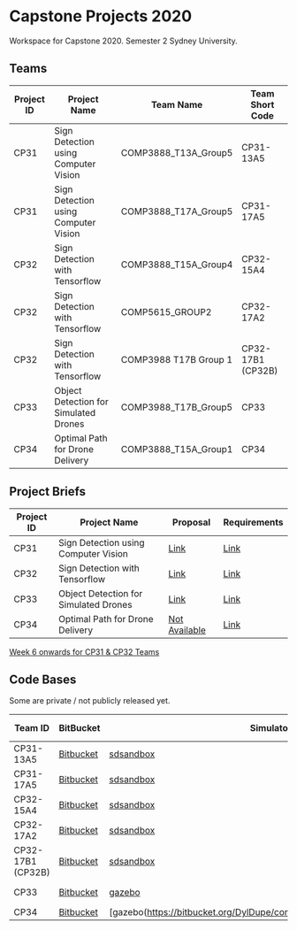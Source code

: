 # Capstone Projects 2020
Workspace for Capstone 2020.  Semester 2 Sydney University.


## Teams

| Project ID | Project Name | Team Name | Team Short Code |
|--|--|--|--|
| CP31 | Sign Detection using Computer Vision | COMP3888_T13A_Group5 | CP31-13A5 |
| CP31 | Sign Detection using Computer Vision | COMP3888_T17A_Group5 | CP31-17A5 |
| CP32 | Sign Detection with Tensorflow | COMP3888_T15A_Group4 | CP32-15A4 |
| CP32 | Sign Detection with Tensorflow | COMP5615_GROUP2 | CP32-17A2 |
| CP32 | Sign Detection with Tensorflow | COMP3988 T17B Group 1 | CP32-17B1 (CP32B) |
| CP33 | Object Detection for Simulated Drones | COMP3988_T17B_Group5 | CP33 |
| CP34 | Optimal Path for Drone Delivery | COMP3888_T15A_Group1 | CP34 |


## Project Briefs

| Project ID | Project Name | Proposal | Requirements |
|--|--|--|--|
| CP31 | Sign Detection using Computer Vision | [Link](https://github.com/wallarug/capstone2020/blob/master/proposals/CP31%20-%20Project%20Proposal.pdf) | [Link](https://github.com/wallarug/capstone2020/raw/master/requirements/CP31%20-%20Scope%20and%20Requirements%20Document%20September%202020.pdf) |
| CP32 | Sign Detection with Tensorflow | [Link](https://github.com/wallarug/capstone2020/blob/master/proposals/CP32%20-%20Project%20Proposal.pdf)  | [Link](https://github.com/wallarug/capstone2020/raw/master/requirements/CP32%20-%20Scope%20and%20Requirements%20Document%20September%202020.pdf) |
| CP33 | Object Detection for Simulated Drones | [Link](https://github.com/wallarug/capstone2020/blob/master/proposals/CP33%20-%20Project%20Proposal.pdf)  | [Link](https://github.com/wallarug/capstone2020/raw/master/requirements/CP33%20-%20Scope%20and%20Requirements%20Document%20September%202020.pdf) |
| CP34 | Optimal Path for Drone Delivery | [Not Available]() | [Link](https://github.com/wallarug/capstone2020/raw/master/requirements/CP34%20-%20Scope%20and%20Requirements%20Document%20September%202020.pdf) |

[Week 6 onwards for CP31 & CP32 Teams](https://github.com/wallarug/capstone2020/blob/master/requirements/CP31%20and%20CP32%20-%20Further%20Scope%20Information%20for%20Simulator.pdf)

## Code Bases

Some are private / not publicly released yet.

| Team ID | BitBucket | Simulator | Sign Detection |
|--|--|--|--|
| CP31-13A5 | [Bitbucket](https://bitbucket.org/Osamaaa/comp3888_t13a_group5/src/master/) | [sdsandbox]() | [detect-lib]() |
| CP31-17A5 | [Bitbucket](https://bitbucket.org/comp3888-t17a/comp3888_t17a_group5/src/master/) | [sdsandbox]() | [detect-lib]() |
| CP32-15A4 | [Bitbucket](https://bitbucket.org/jarodreynolds/comp3888_t15a_group4/src/master/) | [sdsandbox]() | [detect-lib]() |
| CP32-17A2 | [Bitbucket](https://bitbucket.org/aradhikaguha/comp5615-group-2/src/master/) | [sdsandbox]() | [detect-lib]() |
| CP32-17B1 (CP32B) | [Bitbucket](https://bitbucket.org/RobertJia/comp3988_t17b_group1/src/master/) | [sdsandbox]() | [detect-lib]() |
| CP33 | [Bitbucket]() | [gazebo](https://bitbucket.org/zson5784/comp3988_t17b_group_5/src/master/) | [detect-lib]() |
| CP34 | [Bitbucket]() | [gazebo(https://bitbucket.org/DylDupe/comp3888_t15a_group1/src/master/) | [algorithm]() |

